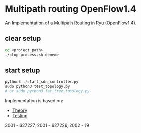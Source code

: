# Multipath routing  OpenFlow1.4

An Implementation of a Multipath Routing in Ryu (OpenFlow1.4).


## clear setup
```bash
cd <project_path>
./stop-process.sh deneme
```

## start setup
```python
python3 ./start_sdn_controller.py
sudo python3 test_topology.py 
# or sudo python3 fat_tree_topology.py
```


Implementation is based on:
* [Theory](https://wildanmsyah.wordpress.com/2018/01/13/multipath-routing-with-load-balancing-using-ryu-openflow-controller)
* [Testing](https://wildanmsyah.wordpress.com/2018/01/21/testing-ryu-multipath-routing-with-load-balancing-on-mininet)


 
3001 - 627227,
2001 - 627226,
2002 - 19